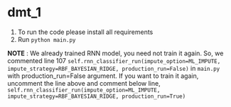 # dmt_1

1. To run the code please install all requirements
2. Run `python main.py`

**NOTE** : We already trained RNN model, you need not train it again. So, we commented line 107 
`self.rnn_classifier_run(impute_option=ML_IMPUTE, impute_strategy=RBF_BAYESIAN_RIDGE, production_run=False)` in `main.py` with production_run=False argument. 
If you want to train it again, uncomment the line above and comment below line, 
`self.rnn_classifier_run(impute_option=ML_IMPUTE, impute_strategy=RBF_BAYESIAN_RIDGE, production_run=True)`
